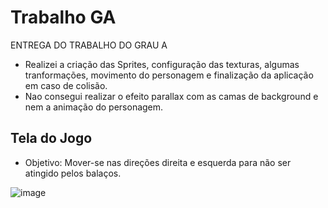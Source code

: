 # Trabalho GA

ENTREGA DO TRABALHO DO GRAU A

- Realizei a criação das Sprites, configuração das texturas, algumas tranformações, movimento do personagem e finalização da aplicação em caso de colisão.
- Nao consegui realizar o efeito parallax com as camas de background e nem a animação do personagem.


## Tela do Jogo
- Objetivo: Mover-se nas direções direita e esquerda para não ser atingido pelos balaços.


![image](https://user-images.githubusercontent.com/58199187/165198228-7f390b0d-54ce-4427-8531-ef630b9f8f05.png)
